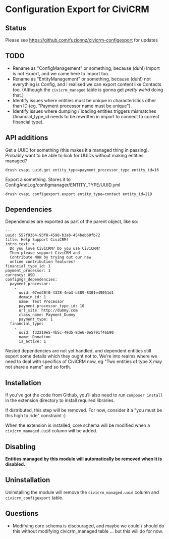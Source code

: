 # Configuration Export for CiviCRM

## Status

Please see https://github.com/fuzionnz/civicrm-configexport for updates

## TODO

* Rename as "ConfigManagement" or something, because (duh!) Import is not Export, and we came here to Import too.
* Rename as "EntityManagement" or something, because (duh!) not everything is Config, and I realised we can export content like Contacts too. (Although the `civicrm_managed` table is gonna get *pretty weird* doing that.)
* Identify issues where entities must be unique in characteristics other than ID (eg, "Payment processor name must be unique").
* Identify issues where dumping / loading entities triggers mismatches (financial_type_id needs to be rewritten in import to connect to correct financial type).

## API additions

Get a UUID for something (this makes it a managed thing in passing). Probably want to be able to look for UUIDs without making entities managed?

    drush cvapi uuid.get entity_type=payment_processor_type entity_id=16

Export a something. Stores it to ConfigAndLog/configmanager/ENTITY_TYPE/UUID.yml

    drush cvapi configexport.export entity_type=contact entity_id=219

## Dependencies

Dependencies are exported as part of the parent object, like so:

    ---
    uuid: 557f9364-93f8-4598-b3ab-454beb60fb72
    title: Help Support CiviCRM!
    intro_text: >
      Do you love CiviCRM? Do you use CiviCRM?
      Then please support CiviCRM and
      Contribute NOW by trying out our new
      online contribution features!
    financial_type_id: 1
    payment_processor: 1
    currency: USD
    configmgr_dependencies:
      payment_processor:
        -
          uuid: 07ed40f0-4328-4eb3-b389-8301e49051d1
          domain_id: 1
          name: Test Processor
          payment_processor_type_id: 10
          url_site: http://dummy.com
          class_name: Payment_Dummy
          payment_type: 1
      financial_type:
        -
          uuid: f32219e5-4b5c-49d5-8de6-0e5791f46b90
          name: Donation
          is_active: 1

Nested dependencies are not yet handled, and dependent entities still export some details which they ought not to. We're into realms where we need to deal with specifics of CiviCRM now, eg "Two entities of type X may not share a name" and so forth.

## Installation

If you've got the code from Github, you'll also need to run `composer install` in the extension directory to install required libraries.

If distributed, this step will be removed. For now, consider it a "you must be this high to ride" constraint :)

When the extension is installed, core schema will be modified when a `civicrm_managed.uuid` column will be added.

## Disabling

**Entities managed by this module will automatically be removed when it is disabled.**

## Uninstallation

Uninstalling the module will remove the `civicrm_managed.uuid` column and `civicrm_configexport` table.

## Questions

* Modifying core schema is discouraged, and maybe we could / should do this without modifying civicrm_managed table ... but this will do for now.

